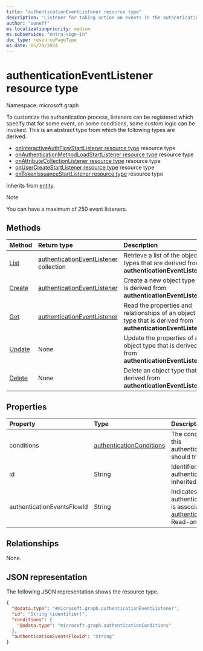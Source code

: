 ```yaml
---
title: "authenticationEventListener resource type"
description: "Listener for taking action on events in the authentication process."
author: "soneff"
ms.localizationpriority: medium
ms.subservice: "entra-sign-in"
doc_type: resourcePageType
ms.date: 05/20/2024
---
```


# authenticationEventListener resource type

Namespace: microsoft.graph

To customize the authentication process, listeners can be registered which specify that for some event, on some conditions, some custom logic can be invoked. This is an abstract type from which the following types are derived.

- [onInteractiveAuthFlowStartListener resource type](../resources/oninteractiveauthflowstartlistener.md) resource type
- [onAuthenticationMethodLoadStartListener resource type](../resources/onauthenticationmethodloadstartlistener.md) resource type
- [onAttributeCollectionListener resource type](../resources/onattributecollectionlistener.md) resource type
- [onUserCreateStartListener resource type](../resources/onusercreatestartlistener.md) resource type
- [onTokenIssuanceStartListener resource type](../resources/ontokenissuancestartlistener.md) resource type

Inherits from [entity](../resources/entity.md).

> [!NOTE]
>
> You can have a maximum of 250 event listeners.


## Methods
|Method|Return type|Description|
|:---|:---|:---|
|[List](../api/identitycontainer-list-authenticationeventlisteners.md)|[authenticationEventListener](../resources/authenticationeventlistener.md) collection|Retrieve a list of the object types that are derived from **authenticationEventListener**.|
|[Create](../api/identitycontainer-post-authenticationeventlisteners.md)|[authenticationEventListener](../resources/authenticationeventlistener.md)|Create a new object type that is derived from **authenticationEventListener**.|
|[Get](../api/authenticationeventlistener-get.md)|[authenticationEventListener](../resources/authenticationeventlistener.md)|Read the properties and relationships of an object type that is derived from **authenticationEventListener**.|
|[Update](../api/authenticationeventlistener-update.md)|None|Update the properties of an object type that is derived from **authenticationEventListener**.|
|[Delete](../api/authenticationeventlistener-delete.md)|None|Delete an object type that is derived from **authenticationEventListener**.|

## Properties
|Property|Type|Description|
|:---|:---|:---|
|conditions|[authenticationConditions](../resources/authenticationconditions.md)|The conditions on which this authenticationEventListener should trigger.|
|id|String|Identifier for this authenticationEventListener. Inherited from [entity](../resources/entity.md).|
|authenticationEventsFlowId|String|Indicates the authenticationEventListener is associated with an [authenticationEventsFlow](../resources/authenticationeventsflow.md). Read-only.

## Relationships
None.

## JSON representation
The following JSON representation shows the resource type.
<!-- {
  "blockType": "resource",
  "keyProperty": "id",
  "@odata.type": "microsoft.graph.authenticationEventListener",
  "baseType": "microsoft.graph.entity",
  "openType": true
}
-->
``` json
{
  "@odata.type": "#microsoft.graph.authenticationEventListener",
  "id": "String (identifier)",
  "conditions": {
    "@odata.type": "microsoft.graph.authenticationConditions"
  },
  "authenticationEventsFlowId": "String"
}
```

